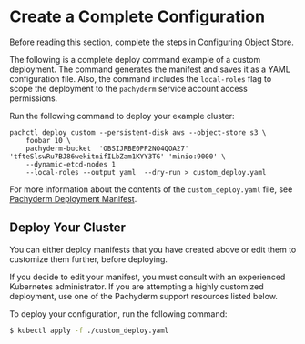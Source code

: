 # Create a Complete Configuration

Before reading this section, complete the steps in
[Configuring Object Store](deploy_custom_configuring_object_store.md).

The following is a complete deploy command example of a
custom deployment. The command generates the manifest
and saves it as a YAML configuration file.
Also, the command includes the `local-roles` flag
to scope the deployment to the `pachyderm` service
account access permissions.

Run the following command to deploy your example cluster:

```
pachctl deploy custom --persistent-disk aws --object-store s3 \
    foobar 10 \
    pachyderm-bucket  'OBSIJRBE0PP2NO4QOA27' 'tfteSlswRu7BJ86wekitnifILbZam1KYY3TG' 'minio:9000' \
    --dynamic-etcd-nodes 1
    --local-roles --output yaml  --dry-run > custom_deploy.yaml
```

For more information about the contents of the `custom_deploy.yaml` file,
see [Pachyderm Deployment Manifest](deploy_custom_pachyderm_deployment_manifest.md).

## Deploy Your Cluster

You can either deploy manifests that you have created above
or edit them to customize them further, before deploying.

If you decide to edit your manifest, you must consult with an
experienced Kubernetes administrator.
If you are attempting a highly customized deployment,
use one of the Pachyderm support resources listed below.

To deploy your configuration, run the following command:
```bash
$ kubectl apply -f ./custom_deploy.yaml
```

